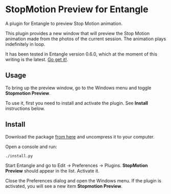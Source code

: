 # StopMotion Preview for Entangle

A plugin for Entangle to preview Stop Motion animation.

This plugin provides a new window that will preview the Stop Motion
animation made from the photos of the current session.  The animation
plays indefinitely in loop.

It has been tested in Entangle version 0.6.0, which at the moment of
this writing is the latest.  [Go get it!](http://entangle-photo.org/).

## Usage

To bring up the preview window, go to the Windows menu and toggle
**Stopmotion Preview**.

To use it, first you need to install and activate the plugin.  See
**Install** instructions below.

## Install

Download the package [from here](<http://...>) and uncompress it to
your computer.

Open a console and run:

    ./install.py

Start Entangle and go to Edit -> Preferences -> Plugins.  **StopMotion
Preview** should appear in the list.  Activate it.

Close the Preferences dialog and open the Windows menu.  If the plugin
is activated, you will see a new item **Stopmotion Preview**.
